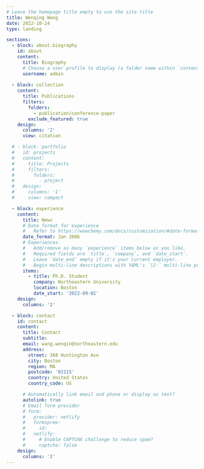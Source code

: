 ```yaml
---
# Leave the homepage title empty to use the site title
title: Wenqing Wang
date: 2022-10-24
type: landing

sections:
  - block: about.biography
    id: about
    content:
      title: Biography
      # Choose a user profile to display (a folder name within `content/authors/`)
      username: admin
    
  - block: collection
    content:
      title: Publications
      filters:
        folders:
          - publication/conference-paper
        exclude_featured: true
    design:
      columns: '2'
      view: citation

  # - block: portfolio
  #   id: projects
  #   content:
  #     title: Projects
  #     filters:
  #       folders:
  #         - project
  #   design:
  #     columns: '1'
  #     view: compact

  - block: experience
    content:
      title: News
      # Date format for experience
      #   Refer to https://wowchemy.com/docs/customization/#date-format
      date_format: Jan 2006
      # Experiences.
      #   Add/remove as many `experience` items below as you like.
      #   Required fields are `title`, `company`, and `date_start`.
      #   Leave `date_end` empty if it's your current employer.
      #   Begin multi-line descriptions with YAML's `|2-` multi-line prefix.
      items:
        - title: Ph.D. Student
          company: Northeastern University
          location: Boston
          date_start: '2022-09-01'
    design:
      columns: '2'

  - block: contact
    id: contact
    content:
      title: Contact
      subtitle:
      email: wang.wenqin@northeastern.edu
      address:
        street: 360 Huntington Ave
        city: Boston
        region: MA
        postcode: '02115'
        country: United States
        country_code: US

      # Automatically link email and phone or display as text?
      autolink: true
      # Email form provider
      # form:
      #   provider: netlify
      #   formspree:
      #     id:
      #   netlify:
      #     # Enable CAPTCHA challenge to reduce spam?
      #     captcha: false
    design:
      columns: '2'
---
```

